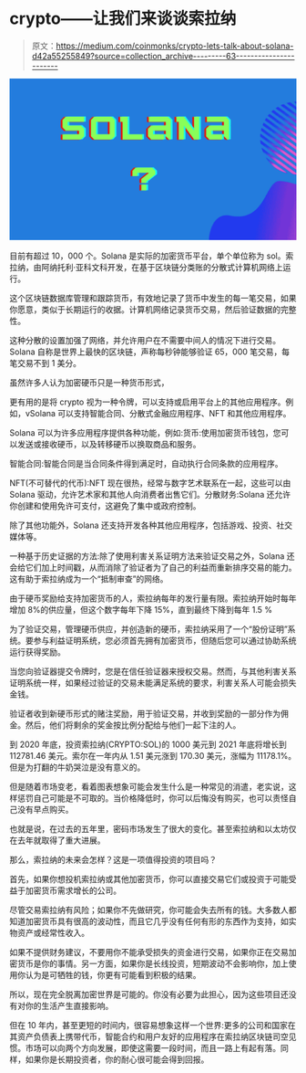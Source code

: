 # crypto——让我们来谈谈索拉纳

> 原文：<https://medium.com/coinmonks/crypto-lets-talk-about-solana-d42a55255849?source=collection_archive---------63----------------------->

![](img/982fc58a33b3fb92f544e08fdab952e9.png)

目前有超过 10，000 个。Solana 是实际的加密货币平台，单个单位称为 sol。索拉纳，由阿纳托利·亚科文科开发，在基于区块链分类账的分散式计算机网络上运行。

这个区块链数据库管理和跟踪货币，有效地记录了货币中发生的每一笔交易，如果你愿意，类似于长期运行的收据。计算机网络记录货币交易，然后验证数据的完整性。

这种分散的设置加强了网络，并允许用户在不需要中间人的情况下进行交易。Solana 自称是世界上最快的区块链，声称每秒钟能够验证 65，000 笔交易，每笔交易不到 1 美分。

虽然许多人认为加密硬币只是一种货币形式，

更有用的是将 crypto 视为一种令牌，可以支持或启用平台上的其他应用程序。例如，vSolana 可以支持智能合同、分散式金融应用程序、NFT 和其他应用程序。

Solana 可以为许多应用程序提供各种功能，例如:货币:使用加密货币钱包，您可以发送或接收硬币，以及转移硬币以换取商品和服务。

智能合同:智能合同是当合同条件得到满足时，自动执行合同条款的应用程序。

NFT(不可替代的代币):NFT 现在很热，经常与数字艺术联系在一起，这些可以由 Solana 驱动，允许艺术家和其他人向消费者出售它们。分散财务:Solana 还允许你创建和使用免许可支付，这避免了集中或政府控制。

除了其他功能外，Solana 还支持开发各种其他应用程序，包括游戏、投资、社交媒体等。

一种基于历史证据的方法:除了使用利害关系证明方法来验证交易之外，Solana 还会给它们加上时间戳，从而消除了验证者为了自己的利益而重新排序交易的能力。这有助于索拉纳成为一个“抵制审查”的网络。

由于硬币奖励给支持加密货币的人，索拉纳每年的发行量有限。索拉纳开始时每年增加 8%的供应量，但这个数字每年下降 15%，直到最终下降到每年 1.5 %

为了验证交易，管理硬币供应，并创造新的硬币，索拉纳采用了一个“股份证明”系统。要参与利益证明系统，您必须首先拥有加密货币，但随后您可以通过协助系统运行获得奖励。

当您向验证器提交令牌时，您是在信任验证器来授权交易。然而，与其他利害关系证明系统一样，如果经过验证的交易未能满足系统的要求，利害关系人可能会损失金钱。

验证者收到新硬币形式的赌注奖励，用于验证交易，并收到奖励的一部分作为佣金。然后，他们将剩余的奖金按比例分配给与他们一起下注的人。

到 2020 年底，投资索拉纳(CRYPTO:SOL)的 1000 美元到 2021 年底将增长到 112781.46 美元。索尔在一年内从 1.51 美元涨到 170.30 美元，涨幅为 11178.1%。但是为打翻的牛奶哭泣是没有意义的。

但是随着市场变老，看着图表想象可能会发生什么是一种常见的消遣，老实说，这样惩罚自己可能是不可取的。当价格降低时，你可以后悔没有购买，也可以责怪自己没有早点购买。

也就是说，在过去的五年里，密码市场发生了很大的变化。甚至索拉纳和以太坊仅在去年就取得了重大进展。

那么，索拉纳的未来会怎样？这是一项值得投资的项目吗？

首先，如果你想投机索拉纳或其他加密货币，你可以直接交易它们或投资于可能受益于加密货币需求增长的公司。

尽管交易索拉纳有风险；如果你不先做研究，你可能会失去所有的钱。大多数人都知道加密货币具有很高的波动性，而且它几乎没有任何有形的东西作为支持，如实物资产或经常性收入。

如果不提供财务建议，不要用你不能承受损失的资金进行交易，如果你正在交易加密货币是你的事情。另一方面，如果你是长线投资，短期波动不会影响你，加上使用你认为是可牺牲的钱，你更有可能看到积极的结果。

所以，现在完全脱离加密世界是可能的。你没有必要为此担心，因为这些项目还没有对你的生活产生直接影响。

但在 10 年内，甚至更短的时间内，很容易想象这样一个世界:更多的公司和国家在其资产负债表上携带代币，智能合约和用户友好的应用程序在索拉纳区块链司空见惯。市场可以向两个方向发展，即使这需要一段时间，而且一路上有起有落。同样，如果你是长期投资者，你的耐心很可能会得到回报。